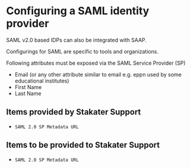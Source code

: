 # Configuring a SAML identity provider 

SAML v2.0 based IDPs can also be integrated with SAAP.

Configurings for SAML are specific to tools and organizations.

Following attributes must be exposed via the SAML Service Provider (SP)
- Email  (or any other attribute similar to email e.g. eppn used by some educational institutes)
- First Name
- Last Name

## Items provided by Stakater Support
- `SAML 2.0 SP Metadata URL`

## Items to be provided to Stakater Support
- `SAML 2.0 SP Metadata URL`